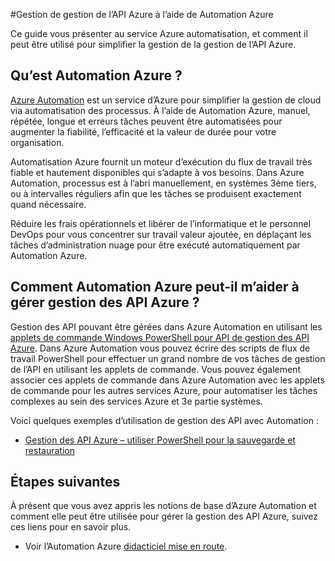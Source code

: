 <properties
    pageTitle="Gérer la gestion de l’API Azure à l’aide de Automation Azure"
    description="Découvrez comment le service Automation Azure peut servir à gérer gestion des API Azure."
    services="api-management, automation"
    documentationCenter=""
    authors="csand-msft"
    manager="eamono"
    editor=""/>

<tags
    ms.service="api-management"
    ms.workload="mobile"
    ms.tgt_pltfrm="na"
    ms.devlang="na"
    ms.topic="article"
    ms.date="10/25/2016"
    ms.author="csand"/>



#<a name="managing-azure-api-management-using-azure-automation"></a>Gestion de gestion de l’API Azure à l’aide de Automation Azure

Ce guide vous présenter au service Azure automatisation, et comment il peut être utilisé pour simplifier la gestion de la gestion de l’API Azure.

## <a name="what-is-azure-automation"></a>Qu’est Automation Azure ?

[Azure Automation](https://azure.microsoft.com/services/automation/) est un service d’Azure pour simplifier la gestion de cloud via automatisation des processus. À l’aide de Automation Azure, manuel, répétée, longue et erreurs tâches peuvent être automatisées pour augmenter la fiabilité, l’efficacité et la valeur de durée pour votre organisation.

Automatisation Azure fournit un moteur d’exécution du flux de travail très fiable et hautement disponibles qui s’adapte à vos besoins. Dans Azure Automation, processus est à l’abri manuellement, en systèmes 3ème tiers, ou à intervalles réguliers afin que les tâches se produisent exactement quand nécessaire.

Réduire les frais opérationnels et libérer de l’informatique et le personnel DevOps pour vous concentrer sur travail valeur ajoutée, en déplaçant les tâches d’administration nuage pour être exécuté automatiquement par Automation Azure.


## <a name="how-can-azure-automation-help-manage-azure-api-management"></a>Comment Automation Azure peut-il m’aider à gérer gestion des API Azure ?

Gestion des API pouvant être gérées dans Azure Automation en utilisant les [applets de commande Windows PowerShell pour API de gestion des API Azure](https://azure.microsoft.com/updates/full-set-of-windows-powershell-cmdlets-for-azure-api-management-api/). Dans Azure Automation vous pouvez écrire des scripts de flux de travail PowerShell pour effectuer un grand nombre de vos tâches de gestion de l’API en utilisant les applets de commande. Vous pouvez également associer ces applets de commande dans Azure Automation avec les applets de commande pour les autres services Azure, pour automatiser les tâches complexes au sein des services Azure et 3e partie systèmes.

Voici quelques exemples d’utilisation de gestion des API avec Automation :
* [Gestion des API Azure – utiliser PowerShell pour la sauvegarde et restauration](https://blogs.msdn.microsoft.com/katriend/2015/10/02/azure-api-management-using-powershell-for-backup-and-restore/)

## <a name="next-steps"></a>Étapes suivantes

À présent que vous avez appris les notions de base d’Azure Automation et comment elle peut être utilisée pour gérer la gestion des API Azure, suivez ces liens pour en savoir plus.

* Voir l’Automation Azure [didacticiel mise en route](../automation/automation-first-runbook-graphical.md).
